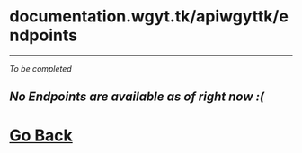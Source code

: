 # documentation.wgyt.tk/apiwgyttk/endpoints
_________________
_To be completed_
## _No Endpoints are available as of right now :(_
# [Go Back](/apiwgyttk)
